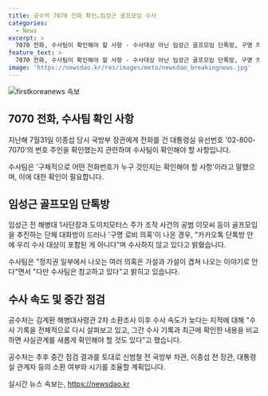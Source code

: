 ```yaml
---
title: 공수처 7070 전화 확인…임성근 골프모임 수사
categories:
  - News
excerpt: >
  7070 전화, 수사팀이 확인해야 할 사항 - 수사대상 아닌 임성근 골프모임 단톡방, 구명 의혹엔 수사 참고 지난달 21일 국회 법제사법위원회에서 열린 순직 해병 진상규명 방해 및 사건은폐 등의 진상규명을 위한 특별검사 임명법에 대한 입법청문회에서 박정훈 전 해병대 수사단장의 증언을 듣고 있다. 이종섭 전 국방부 장관과 임성근 전 해병대 1사단장이 채상병 사망 사건 수사 외압 의혹과 관련하여 논의된 것과 관련된 내용들.
feature_text: >
  7070 전화, 수사팀이 확인해야 할 사항 - 수사대상 아닌 임성근 골프모임 단톡방, 구명 의혹엔 수사 참고 지난달 21일 국회 법제사법위원회에서 열린 순직 해병 진상규명 방해 및 사건은폐 등의 진상규명을 위한 특별검사 임명법에 대한 입법청문회에서 박정훈 전 해병대 수사단장의 증언을 듣고 있다. 이종섭 전 국방부 장관과 임성근 전 해병대 1사단장이 채상병 사망 사건 수사 외압 의혹과 관련하여 논의된 것과 관련된 내용들.
image: 'https://newsdao.kr/res/images/meta/newsdao_breakingnews.jpg'
---
```


<p><img src="https://newsdao.kr/res/images/meta/newsdao_breakingnews.jpg" alt="firstkoreanews 속보" /></p>

<h2 data-ke-size="size26">7070 전화, 수사팀 확인 사항</h2>

<p data-ke-size="size16">지난해 7월31일 이종섭 당시 국방부 장관에게 전화를 건 대통령실 유선번호 '02-800-7070'의 번호 주인을 확인했는지 관련하여 수사팀이 확인해야 할 사항입니다.</p>

<p data-ke-size="size16">수사팀은 '구체적으로 어떤 전화번호가 누구 것인지는 확인해야 할 사항'이라고 말했으며, 이에 대한 확인이 필요합니다.</p>

<h2 data-ke-size="size26">임성근 골프모임 단톡방</h2>

<p data-ke-size="size16">임성근 전 해병대 1사단장과 도이치모터스 주가 조작 사건의 공범 이모씨 등이 골프모임을 추진하는 단체 대화방이 드러나 '구명 로비 의혹'이 나온 경우, "카카오톡 단톡방 안에 우리 수사 대상이 포함된 게 아니다"며 수사하지 않고 있다고 밝혔습니다.</p>

<p data-ke-size="size16">수사팀은 "정치권 일부에서 나오는 여러 의혹은 가설과 가설이 겹쳐 나오는 이야기로 안다"면서 "다만 수사팀은 참고하고 있다"고 밝히고 있습니다.</p>

<h2 data-ke-size="size26">수사 속도 및 중간 점검</h2>

<p data-ke-size="size16">공수처는 김계환 해병대사령관 2차 소환조사 이후 수사 속도가 늦다는 지적에 대해 "수사 기록을 전체적으로 다시 살펴보고 있고, 그간 수사 기록과 최근에 확인한 내용을 비교하면 사실관계를 새롭게 확인해야 할 것도 있다"고 했습니다.</p>

<p data-ke-size="size16">공수처는 추후 중간 점검 결과를 토대로 신범철 전 국방부 차관, 이종섭 전 장관, 대통령실 관계자 등의 소환 여부와 시기를 조율할 계획입니다.</p>
실시간 뉴스 속보는, <a href="https://newsdao.kr" rel="dofollow">https://newsdao.kr</a>


